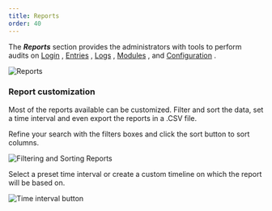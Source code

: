 ```yaml
---
title: Reports
order: 40
---
```

The ***Reports*** section provides the administrators with tools to perform audits on [Login](/server/web-interface/reports/login/) , [Entries](/server/web-interface/reports/entries/) , [Logs](/server/web-interface/reports/logs/) , [Modules](/server/web-interface/reports/modules/) , and [Configuration](/server/web-interface/reports/configuration/) . 

![Reports](https://webdevolutions.azureedge.net/docs/en/server/ServerOp8027.png) 

### Report customization 
Most of the reports available can be customized. Filter and sort the data, set a time interval and even export the reports in a .CSV file.  

Refine your search with the filters boxes and click the sort button to sort columns.  

![Filtering and Sorting Reports](https://webdevolutions.azureedge.net/docs/en/server/ServerOp8028.png) 

Select a preset time interval or create a custom timeline on which the report will be based on. 

![Time interval button](https://webdevolutions.azureedge.net/docs/en/server/clip10367.png) 